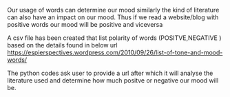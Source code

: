 Our usage of words can determine our mood similarly the kind of literature can also have an impact on our mood.
Thus if we read a website/blog with positive words our mood will be positive and viceversa

A csv file has been created that list polarity of words (POSITVE,NEGATIVE ) based on the details found in below url
https://espierspectives.wordpress.com/2010/09/26/list-of-tone-and-mood-words/

The python codes ask user to provide a url after which it will analyse the literature used and determine how much positve or negative our mood will be.


